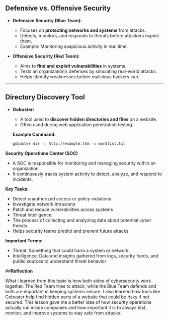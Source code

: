 ## Defensive vs. Offensive Security

- **Defensive Security (Blue Team):**
  - Focuses on **protecting networks and systems** from attacks.
  - Detects, monitors, and responds to threats before attackers exploit them.
  - Example: Monitoring suspicious activity in real time.

- **Offensive Security (Red Team):**
  - Aims to **find and exploit vulnerabilities** in systems.
  - Tests an organization’s defenses by simulating real-world attacks.
  - Helps identify weaknesses before malicious hackers can.

---

## Directory Discovery Tool

- **Gobuster:**
  - A tool used to **discover hidden directories and files** on a website.
  - Often used during web application penetration testing.
  
  **Example Command:**
  ```bash
  gobuster dir -u http://example.thm -w wordlist.txt

**Security Operations Center (SOC)**
- A SOC is responsible for monitoring and managing security within an organization.
- It continuously tracks system activity to detect, analyze, and respond to incidents.

**Key Tasks:**
- Detect unauthorized access or policy violations
- Investigate network intrusions
- Patch and reduce vulnerabilities across systems
- Threat Intelligence:
- The process of collecting and analyzing data about potential cyber threats.
- Helps security teams predict and prevent future attacks.

**Important Terms:**
- Threat: Something that could harm a system or network.
- Intelligence: Data and insights gathered from logs, security feeds, and public sources to understand threat behavior

##**Reflection**

What I learned from this topic is how both sides of cybersecurity work together. The Red Team tries to attack, while the Blue Team defends and both are important in keeping systems secure. I also learned how tools like Gobuster help find hidden parts of a website that could be risky if not secured. This lesson gave me a better idea of how security operations actually run inside companies and how important it is to always test, monitor, and improve systems to stay safe from attacks.

